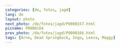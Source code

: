 ```yaml
---
categories: [de, fotos, jagd]
lang: de
layout: photo
next_photo: /de/fotos/jagd/P0000157.html
picname: P0000164
prev_photo: /de/fotos/jagd/P0000166.html
tags: [Arne, Dead Springbock, Ingo, Leeza, Maggy]
---
```

